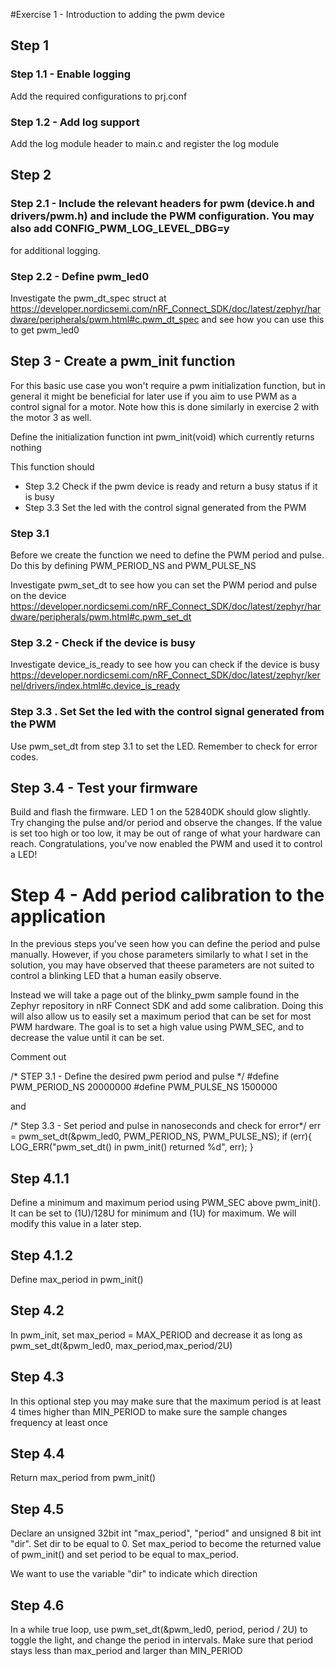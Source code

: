#Exercise 1 - Introduction to adding the pwm device

## Step 1
### Step 1.1 - Enable logging
Add the required configurations to prj.conf

### Step 1.2 - Add log support
 Add the log module header to main.c and register the log module

## Step 2
### Step 2.1 - Include the relevant headers for pwm (device.h and drivers/pwm.h) and include the PWM configuration. You may also add CONFIG_PWM_LOG_LEVEL_DBG=y
 for additional logging.

### Step 2.2 - Define pwm_led0
Investigate the pwm_dt_spec struct at https://developer.nordicsemi.com/nRF_Connect_SDK/doc/latest/zephyr/hardware/peripherals/pwm.html#c.pwm_dt_spec and see how you can use this to get pwm_led0

## Step 3 - Create a pwm_init function
For this basic use case you won't require a pwm initialization function, but in general it might be beneficial for later use if you aim to use PWM as a control signal for a motor. Note how this is done similarly in exercise 2 with the motor 3 as well.

Define the initialization function int pwm_init(void) which currently returns nothing

This function should 
* Step 3.2 Check if the pwm device is ready and return a busy status if it is busy
* Step 3.3 Set the led with the control signal generated from the PWM
   
### Step 3.1 
Before we create the function we need to define the PWM period and pulse. Do this by defining PWM_PERIOD_NS and PWM_PULSE_NS 

Investigate pwm_set_dt to see how you can set the PWM period and pulse on the device https://developer.nordicsemi.com/nRF_Connect_SDK/doc/latest/zephyr/hardware/peripherals/pwm.html#c.pwm_set_dt

### Step 3.2 - Check if the device is busy
Investigate device_is_ready to see how you can check if the device is busy https://developer.nordicsemi.com/nRF_Connect_SDK/doc/latest/zephyr/kernel/drivers/index.html#c.device_is_ready

### Step 3.3 . Set Set the led with the control signal generated from the PWM
Use pwm_set_dt from step 3.1 to set the LED. Remember to check for error codes.

## Step 3.4 - Test your firmware
Build and flash the firmware. LED 1 on the 52840DK should glow slightly. Try changing the pulse and/or period and observe the changes. If the value is set too high or too low, it may be out of range of what your hardware can reach. Congratulations, you've now enabled the PWM and used it to control a LED!

# Step 4 - Add period calibration to the application
In the previous steps you've seen how you can define the period and pulse manually. However, if you chose parameters similarly to what I set in the solution, you may have observed that theese parameters are not suited to control a blinking LED that a human easily observe.

Instead we will take a page out of the blinky_pwm sample found in the Zephyr repository in nRF Connect SDK and add some calibration. Doing this will also allow us to easily set a maximum period that can be set for most PWM hardware.
The goal is to set a high value using PWM_SEC, and to decrease the value until it can be set. 

Comment out 

/* STEP 3.1 - Define the desired pwm period and pulse */
#define PWM_PERIOD_NS 20000000 
#define PWM_PULSE_NS 1500000

and 

/* Step 3.3 - Set period and pulse in nanoseconds and check for error*/
err = pwm_set_dt(&pwm_led0, PWM_PERIOD_NS, PWM_PULSE_NS);
if (err){
        LOG_ERR("pwm_set_dt() in pwm_init() returned %d", err);
}

## Step 4.1.1 
Define a minimum and maximum period using PWM_SEC above pwm_init(). It can be set to (1U)/128U for minimum and (1U) for maximum. We will modify this value in a later step.

## Step 4.1.2
Define max_period in pwm_init()

## Step 4.2
In pwm_init, set max_period = MAX_PERIOD and decrease it as long as pwm_set_dt(&pwm_led0, max_period,max_period/2U)

## Step 4.3
In this optional step you may make sure that the maximum period is at least 4 times higher than MIN_PERIOD to make sure the sample changes frequency at least once

## Step 4.4 
Return max_period from pwm_init()

## Step 4.5 
Declare an unsigned 32bit int "max_period", "period" and unsigned 8 bit int "dir". Set dir to be equal to 0. Set max_period to become the returned value of pwm_init() and set period to be equal to max_period.

We want to use the variable "dir" to indicate which direction 

## Step 4.6
In a while true loop, use pwm_set_dt(&pwm_led0, period, period / 2U) to toggle the light, and change the period in intervals. Make sure that period stays less than max_period and larger than MIN_PERIOD